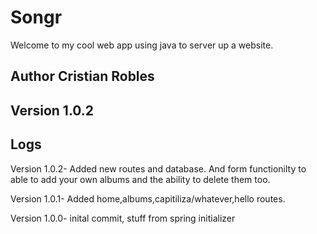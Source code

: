 # Songr
Welcome to my cool web app using java to server up a website.

## Author Cristian Robles


## Version 1.0.2


## Logs

Version 1.0.2- Added new routes and database. And form functionilty to able to add your own albums and the ability to delete them too.

Version 1.0.1- Added home,albums,capitiliza/whatever,hello routes.

Version 1.0.0- inital commit, stuff from spring initializer 